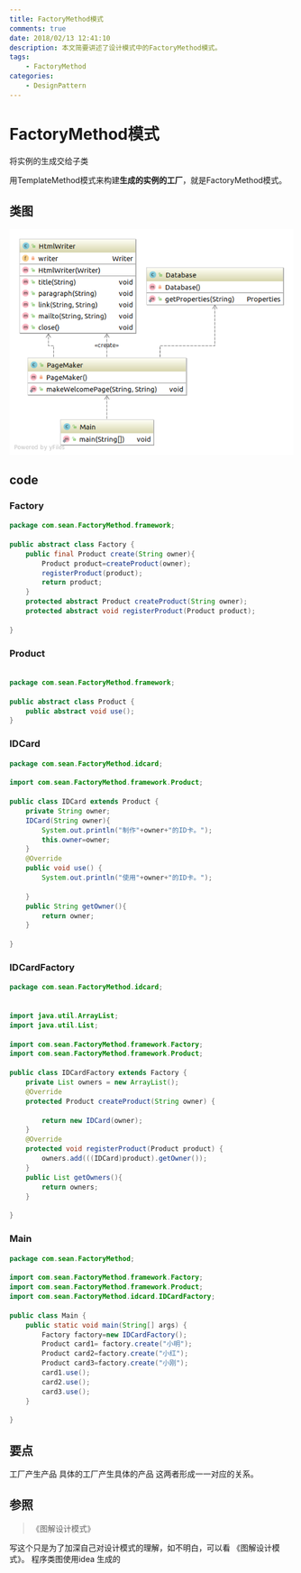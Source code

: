 ```yaml
---
title: FactoryMethod模式
comments: true
date: 2018/02/13 12:41:10
description: 本文简要讲述了设计模式中的FactoryMethod模式。
tags:
	- FactoryMethod
categories:
	- DesignPattern
---
```




# FactoryMethod模式

将实例的生成交给子类

用TemplateMethod模式来构建**生成的实例的工厂**，就是FactoryMethod模式。

## 类图

![Factory](Facade_Design_Pattern/Facade_Design_Pattern.png)

## code
### Factory
``` java
package com.sean.FactoryMethod.framework;

public abstract class Factory {
	public final Product create(String owner){
		Product product=createProduct(owner);
		registerProduct(product);
		return product;
	}
	protected abstract Product createProduct(String owner);
	protected abstract void registerProduct(Product product);
	
}

```
### Product
``` java

package com.sean.FactoryMethod.framework;

public abstract class Product {
	public abstract void use();
}

```
### IDCard
``` java
package com.sean.FactoryMethod.idcard;

import com.sean.FactoryMethod.framework.Product;

public class IDCard extends Product {
	private String owner;
	IDCard(String owner){
		System.out.println("制作"+owner+"的ID卡。");
		this.owner=owner;
	}
	@Override
	public void use() {
		System.out.println("使用"+owner+"的ID卡。");

	}
	public String getOwner(){
		return owner;
	}

}
```
### IDCardFactory
``` java
package com.sean.FactoryMethod.idcard;


import java.util.ArrayList;
import java.util.List;

import com.sean.FactoryMethod.framework.Factory;
import com.sean.FactoryMethod.framework.Product;

public class IDCardFactory extends Factory {
	private List owners = new ArrayList(); 
	@Override
	protected Product createProduct(String owner) {
		
		return new IDCard(owner);
	}
	@Override
	protected void registerProduct(Product product) {
		owners.add(((IDCard)product).getOwner());
	}
	public List getOwners(){
		return owners;
	}

}

```
### Main
``` java
package com.sean.FactoryMethod;

import com.sean.FactoryMethod.framework.Factory;
import com.sean.FactoryMethod.framework.Product;
import com.sean.FactoryMethod.idcard.IDCardFactory;

public class Main {
	public static void main(String[] args) {
		Factory factory=new IDCardFactory();
		Product card1= factory.create("小明");
		Product card2=factory.create("小红");
		Product card3=factory.create("小刚");
		card1.use();
		card2.use();
		card3.use();
	}

}
```
## 要点
工厂产生产品
具体的工厂产生具体的产品
这两者形成一一对应的关系。

## 参照
> 《图解设计模式》


写这个只是为了加深自己对设计模式的理解，如不明白，可以看 《图解设计模式》。
程序类图使用idea 生成的



